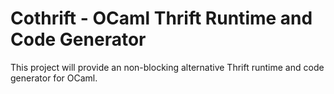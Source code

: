 # Cothrift - OCaml Thrift Runtime and Code Generator

This project will provide an non-blocking alternative Thrift runtime and
code generator for OCaml.
